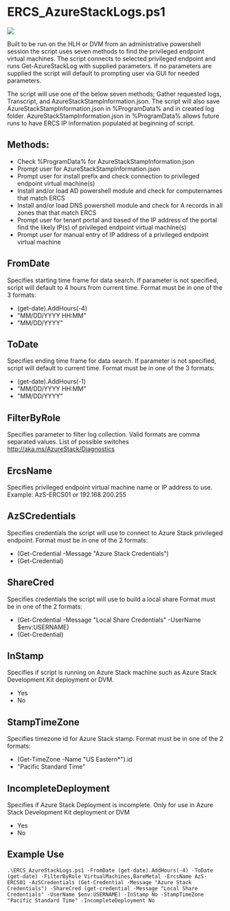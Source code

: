 # ​ERCS_AzureStackLogs​.ps1  #

![](https://github.com/effingerw/AzureStack-Tools/blob/vnext/Support/ERCS_Logs/Media/ERCS.gif?raw=true)

 Built to be run on the HLH or DVM from an administrative powershell session the script uses seven methods to find the privileged endpoint virtual machines. The script connects to selected privileged endpoint and runs Get-AzureStackLog with supplied parameters. If no parameters are supplied the script will default to prompting user via GUI for needed parameters.


 The script will use one of the below seven methods; Gather requested logs, Transcript, and AzureStackStampInformation.json. The script will also save AzureStackStampInformation.json in %ProgramData% and in created log folder. AzureStackStampInformation.json in %ProgramData% allows future runs to have ERCS IP information populated at beginning of script.
 
##  Methods: ##
-  Check %ProgramData% for AzureStackStampInformation.json
-  Prompt user for AzureStackStampInformation.json
-  Prompt user for install prefix and check connection to privileged endpoint virtual machine(s)
-  Install and/or load AD powershell module and check for computernames that match ERCS
-  Install and/or load DNS powershell module and check for A records in all zones that that match ERCS
-  Prompt user for tenant portal and based of the IP address of the portal find the likely IP(s) of privileged endpoint virtual machine(s)
-  Prompt user for manual entry of IP address of a privileged endpoint virtual machine

## FromDate ##
Specifies starting time frame for data search.  If parameter is not specified, script will default to 4 hours from current time. Format must be in one of the 3 formats: 

- (get-date).AddHours(-4)
- "MM/DD/YYYY HH:MM"
- "MM/DD/YYYY"


## ToDate ##
Specifies ending time frame for data search. If parameter is not specified, script will default to current time. Format must be in one of the 3 formats: 

- (get-date).AddHours(-1)
- "MM/DD/YYYY HH:MM"
- "MM/DD/YYYY"

## FilterByRole ##
Specifies parameter to filter log collection. Valid formats are comma separated values. List of possible switches http://aka.ms/AzureStack/Diagnostics

## ErcsName ##
Specifies privileged endpoint virtual machine name or IP address to use. Example: AzS-ERCS01 or 192.168.200.255

## AzSCredentials ##
Specifies credentials the script will use to connect to Azure Stack privileged endpoint. Format must be in one of the 2 formats:

- (Get-Credential -Message "Azure Stack Credentials")
- (Get-Credential)

## ShareCred ##
Specifies credentials the script will use to build a local share Format must be in one of the 2 formats:

- (Get-Credential -Message "Local Share Credentials" -UserName $env:USERNAME)
- (Get-Credential)

## InStamp ##
Specifies if script is running on Azure Stack machine such as Azure Stack Development Kit deployment or DVM.

- Yes
- No

## StampTimeZone ##
Specifies timezone id for Azure Stack stamp. Format must be in one of the 2 formats:

- (Get-TimeZone -Name "US Eastern*").id
- "Pacific Standard Time"

## IncompleteDeployment ##
Specifies if Azure Stack Deployment is incomplete. Only for use in Azure Stack Development Kit deployment or DVM

- Yes
- No

## Example Use ##
	.\ERCS_AzureStackLogs.ps1 -FromDate (get-date).AddHours(-4) -ToDate (get-date) -FilterByRole VirtualMachines,BareMetal -ErcsName AzS-ERCS01 -AzSCredentials (Get-Credential -Message "Azure Stack Credentials") -ShareCred (get-credential -Message "Local Share Credentials" -UserName $env:USERNAME) -InStamp No -StampTimeZone "Pacific Standard Time" -IncompleteDeployment No
